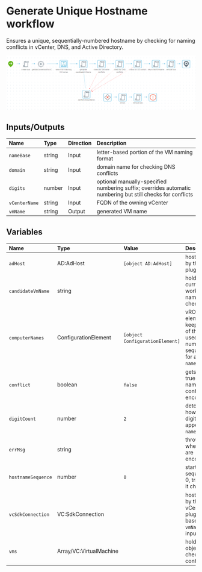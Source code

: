 # Generate Unique Hostname workflow
Ensures a unique, sequentially-numbered hostname by checking for naming conflicts in vCenter, DNS, and Active Directory.

![Schema](schema.png)

## Inputs/Outputs
| Name | Type | Direction | Description |
|:--- |:--- |:---|:---|
| `nameBase` | string | Input | letter-based portion of the VM naming format |
| `domain` | string | Input | domain name for checking DNS conflicts |
| `digits` | number | Input | optional manually-specified numbering suffix; overrides automatic numbering but still checks for conflicts |
| `vCenterName` | string | Input | FQDN of the owning vCenter |
| `vmName` | string | Output | generated VM name |

## Variables
| Name | Type | Value | Description |
|:--- |:--- |:--- |:--- |
| `adHost` | AD:AdHost | `[object AD:AdHost]` | host used by the AD plugin |
| `candidateVmName` | string | | holds the current working name during checks |
| `computerNames` | ConfigurationElement | `[object ConfigurationElement]` | vRO config element to keep track of the last-used number sequence for a given `nameBase` |
| `conflict` | boolean | `false` | gets set to true when a name conflict is encountered |
| `digitCount` | number | `2` | determines how many digits get appended to `nameBase` |
| `errMsg` | string | | thrown when errors are encountered |
|`hostnameSequence` | number | `0` | starts the sequence at 0, tracks as it changes |
| `vcSdkConnection` | VC:SdkConnection | | host used by the vCenter plugin (set based on `vmName` input) |
| `vms` | Array/VC:VirtualMachine | | holds VM objects to check for conflicts |